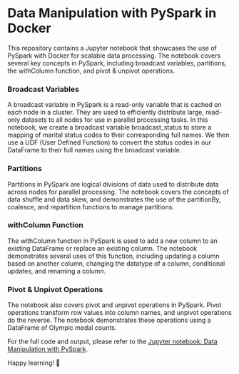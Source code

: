# Data Manipulation with PySpark in Docker

This repository contains a Jupyter notebook that showcases the use of PySpark with Docker for scalable data processing. The notebook covers several key concepts in PySpark, including broadcast variables, partitions, the withColumn function, and pivot & unpivot operations.

### Broadcast Variables
A broadcast variable in PySpark is a read-only variable that is cached on each node in a cluster. They are used to efficiently distribute large, read-only datasets to all nodes for use in parallel processing tasks. In this notebook, we create a broadcast variable broadcast_status to store a mapping of marital status codes to their corresponding full names. We then use a UDF (User Defined Function) to convert the status codes in our DataFrame to their full names using the broadcast variable.

### Partitions
Partitions in PySpark are logical divisions of data used to distribute data across nodes for parallel processing. The notebook covers the concepts of data shuffle and data skew, and demonstrates the use of the partitionBy, coalesce, and repartition functions to manage partitions.

### withColumn Function
The withColumn function in PySpark is used to add a new column to an existing DataFrame or replace an existing column. The notebook demonstrates several uses of this function, including updating a column based on another column, changing the datatype of a column, conditional updates, and renaming a column.

### Pivot & Unpivot Operations
The notebook also covers pivot and unpivot operations in PySpark. Pivot operations transform row values into column names, and unpivot operations do the reverse. The notebook demonstrates these operations using a DataFrame of Olympic medal counts.

For the full code and output, please refer to the [Jupyter notebook: Data Manipulation with PySpark](https://github.com/CatelloTheDataProjectManager/data_manipulation_with_pysapark/blob/main/data_manipulation_with_pysapark.ipynb).

Happy learning! 🚀
